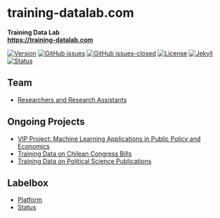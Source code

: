 # training-datalab.com
**Training Data Lab**\
**https://training-datalab.com**

[![Version](https://img.shields.io/badge/version-v1.6.6-blue.svg)](https://github.com/training-datalab/training-datalab.com/blob/master/changelog.txt) [![GitHub issues](https://img.shields.io/github/issues/training-datalab/training-datalab.com.svg)](https://github.com/training-datalab/training-datalab.com/issues/) [![GitHub issues-closed](https://img.shields.io/github/issues-closed/training-datalab/training-datalab.com.svg)](https://github.com/training-datalab/training-datalab.com/issues?q=is%3Aissue+is%3Aclosed) [![License](https://img.shields.io/badge/license-MIT-black)](https://github.com/training-datalab/training-datalab.com/blob/master/LICENSE) [![Jekyll](https://img.shields.io/badge/made%20with-Jekyll-1f425f.svg)](https://jekyllrb.com/) [![Status](https://img.shields.io/website-up-down-green-red/http/training-datalab.com.svg)](https://training-datalab.com)

## Team
- [Researchers and Research Assistants](https://training-datalab.com/team/)

## Ongoing Projects
- [VIP Project: Machine Learning Applications in Public Policy and Economics](https://training-datalab.com/projects/vip-project-machine-learning)
- [Training Data on Chilean Congress Bills](https://training-datalab.com/projects/chilean-congress-bills.html)
- [Training Data on Political Science Publications](https://training-datalab.com/projects/political-science-publications.html)

## Labelbox
- [Platform](https://app.labelbox.com/)
- [Status](https://status.labelbox.com/)
